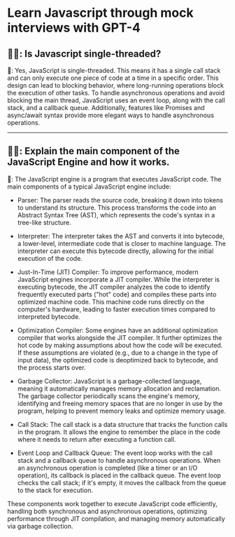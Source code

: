 # Learn Javascript through mock interviews with GPT-4

## 👨🏻: Is Javascript single-threaded?

🤖: Yes, JavaScript is single-threaded. This means it has a single call stack and can only execute one piece of code at a time in a specific order. This design can lead to blocking behavior, where long-running operations block the execution of other tasks. To handle asynchronous operations and avoid blocking the main thread, JavaScript uses an event loop, along with the call stack, and a callback queue. Additionally, features like Promises and async/await syntax provide more elegant ways to handle asynchronous operations.

<hr>

## 👨🏻: Explain the main component of the JavaScript Engine and how it works.

🤖: The JavaScript engine is a program that executes JavaScript code. The main components of a typical JavaScript engine include:

-   Parser: The parser reads the source code, breaking it down into tokens to understand its structure. This process transforms the code into an Abstract Syntax Tree (AST), which represents the code's syntax in a tree-like structure.

-   Interpreter: The interpreter takes the AST and converts it into bytecode, a lower-level, intermediate code that is closer to machine language. The interpreter can execute this bytecode directly, allowing for the initial execution of the code.

-   Just-In-Time (JIT) Compiler: To improve performance, modern JavaScript engines incorporate a JIT compiler. While the interpreter is executing bytecode, the JIT compiler analyzes the code to identify frequently executed parts ("hot" code) and compiles these parts into optimized machine code. This machine code runs directly on the computer's hardware, leading to faster execution times compared to interpreted bytecode.

-   Optimization Compiler: Some engines have an additional optimization compiler that works alongside the JIT compiler. It further optimizes the hot code by making assumptions about how the code will be executed. If these assumptions are violated (e.g., due to a change in the type of input data), the optimized code is deoptimized back to bytecode, and the process starts over.

-   Garbage Collector: JavaScript is a garbage-collected language, meaning it automatically manages memory allocation and reclamation. The garbage collector periodically scans the engine's memory, identifying and freeing memory spaces that are no longer in use by the program, helping to prevent memory leaks and optimize memory usage.

-   Call Stack: The call stack is a data structure that tracks the function calls in the program. It allows the engine to remember the place in the code where it needs to return after executing a function call.

-   Event Loop and Callback Queue: The event loop works with the call stack and a callback queue to handle asynchronous operations. When an asynchronous operation is completed (like a timer or an I/O operation), its callback is placed in the callback queue. The event loop checks the call stack; if it's empty, it moves the callback from the queue to the stack for execution.

These components work together to execute JavaScript code efficiently, handling both synchronous and asynchronous operations, optimizing performance through JIT compilation, and managing memory automatically via garbage collection.
